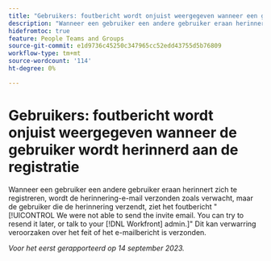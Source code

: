 ```yaml
---
title: "Gebruikers: foutbericht wordt onjuist weergegeven wanneer een gebruiker wordt herinnerd aan de registratie"
description: "Wanneer een gebruiker een andere gebruiker eraan herinnert zich te registreren, wordt de herinnering-e-mail verzonden zoals verwacht, maar de gebruiker die de herinnering verzendt ziet het foutbericht We kunnen de uitnodigingse-mail niet verzenden. Je kunt proberen het later opnieuw te verzenden of contact opnemen met je Workfront-beheerder. Hierdoor kan er verwarring ontstaan over de vraag of het e-mailbericht is verzonden."
hidefromtoc: true
feature: People Teams and Groups
source-git-commit: e1d9736c45250c347965cc52edd43755d5b76809
workflow-type: tm+mt
source-wordcount: '114'
ht-degree: 0%

---
```



# Gebruikers: foutbericht wordt onjuist weergegeven wanneer de gebruiker wordt herinnerd aan de registratie

Wanneer een gebruiker een andere gebruiker eraan herinnert zich te registreren, wordt de herinnering-e-mail verzonden zoals verwacht, maar de gebruiker die de herinnering verzendt, ziet het foutbericht &quot;[!UICONTROL We were not able to send the invite email. You can try to resend it later, or talk to your [!DNL Workfront] admin.]&quot; Dit kan verwarring veroorzaken over het feit of het e-mailbericht is verzonden.

_Voor het eerst gerapporteerd op 14 september 2023._
